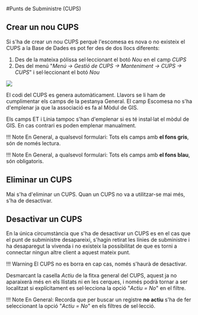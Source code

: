 #Punts de Subministre (CUPS)

## Crear un nou CUPS

Si s'ha de crear un nou CUPS perquè l'escomesa es nova o no existeix el CUPS a
la Base de Dades es pot fer des de dos llocs diferents:

1. Des de la mateixa pòlissa sel·leccionant el botó _Nou_ en el camp _CUPS_
2. Des del menú "_Menú → Gestió de CUPS → Manteniment → CUPS → CUPS_" i
   sel·leccionant el botó _Nou_

![](_static/cups/cups_general.png)

El codi del CUPS es genera automàticament. Llavors se li ham de cumplimentar els
camps de la pestanya General. El camp Escomesa no s'ha d'emplenar ja que la
associació es fa al Mòdul de GIS.

Els camps ET i Línia tampoc s'han d'emplenar si es té instal·lat el mòdul de GIS.
En cas contrari es poden emplenar manualment.

!!! Note
    En General, a qualsevol formulari: Tots els camps amb **el fons gris**, són
    de només lectura.

!!! Note
    En General, a qualsevol formulari: Tots els camps amb **el fons blau**, són
    obligatoris.

## Eliminar un CUPS

Mai s'ha d'eliminar un CUPS. Quan un CUPS no va a utilitzar-se mai més, s'ha de
desactivar.

## Desactivar un CUPS

En la única circumstància que s'ha de desactivar un CUPS es en el cas que el
punt de subministre desapareixi, s'hagin retirat les línies de subministre i ha
desaparegut la vivenda i no existeix la possibilitat de que es torni a connectar
ningun altre client a aquest mateix punt.

!!! Warning
    El CUPS no es borra en cap cas, només s'haurà de desactivar.

Desmarcant la casella _Actiu_ de la fitxa general del CUPS, aquest ja no
aparaixerà més en els llistats ni en les cerques, i només podrà tornar a ser
localitzat si explícitament es sel·lecciona la opció "_Actiu = No_" en el
filtre.

!!! Note
    En General: Recorda que per buscar un registre **no actiu** s'ha de fer
    seleccionant la opció "_Actiu = No_" en els filtres de sel·lecció.
